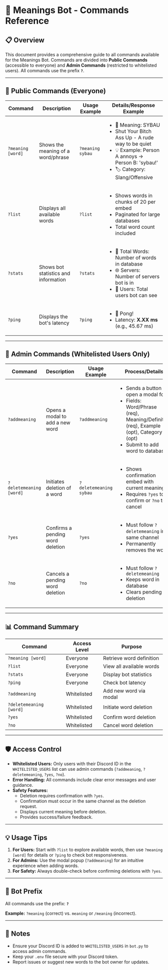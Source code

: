 # 🤖 Meanings Bot - Commands Reference

## 📋 Overview
This document provides a comprehensive guide to all commands available for the Meanings Bot. Commands are divided into **Public Commands** (accessible to everyone) and **Admin Commands** (restricted to whitelisted users). All commands use the prefix **`?`**.

---

## 👥 Public Commands (Everyone)

| Command          | Description                          | Usage Example         | Details/Response Example                              |
|------------------|--------------------------------------|-----------------------|-------------------------------------------------------|
| `?meaning [word]` | Shows the meaning of a word/phrase   | `?meaning sybau`      | <ul><li>📖 Meaning: SYBAU</li><li>Shut Your Bitch Ass Up - A rude way to be quiet</li><li>💡 Example: Person A annoys → Person B: 'sybau!'</li><li>🏷️ Category: Slang/Offensive</li></ul> |
| `?list`          | Displays all available words         | `?list`               | <ul><li>Shows words in chunks of 20 per embed</li><li>Paginated for large databases</li><li>Total word count included</li></ul> |
| `?stats`         | Shows bot statistics and information | `?stats`              | <ul><li>📖 Total Words: Number of words in database</li><li>🌐 Servers: Number of servers bot is in</li><li>👥 Users: Total users bot can see</li></ul> |
| `?ping`          | Displays the bot's latency           | `?ping`               | <ul><li>🏓 Pong!</li><li>Latency: **X.XX ms** (e.g., 45.67 ms)</li></ul> |

---

## 🔐 Admin Commands (Whitelisted Users Only)

| Command          | Description                          | Usage Example         | Process/Details                                      |
|------------------|--------------------------------------|-----------------------|------------------------------------------------------|
| `?addmeaning`    | Opens a modal to add a new word      | `?addmeaning`         | <ul><li>Sends a button to open a modal form</li><li>Fields: Word/Phrase (req), Meaning/Definition (req), Example (opt), Category (opt)</li><li>Submit to add word to database</li></ul> |
| `?deletemeaning [word]` | Initiates deletion of a word    | `?deletemeaning sybau` | <ul><li>Shows confirmation embed with current meaning</li><li>Requires `?yes` to confirm or `?no` to cancel</li></ul> |
| `?yes`           | Confirms a pending word deletion     | `?yes`                | <ul><li>Must follow `?deletemeaning` in same channel</li><li>Permanently removes the word</li></ul> |
| `?no`            | Cancels a pending word deletion      | `?no`                 | <ul><li>Must follow `?deletemeaning`</li><li>Keeps word in database</li><li>Clears pending deletion</li></ul> |

---

## 📊 Command Summary

| Command            | Access Level    | Purpose                     |
|---------------------|-----------------|-----------------------------|
| `?meaning [word]`  | Everyone        | Retrieve word definition    |
| `?list`            | Everyone        | View all available words    |
| `?stats`           | Everyone        | Display bot statistics      |
| `?ping`            | Everyone        | Check bot latency           |
| `?addmeaning`      | Whitelisted     | Add new word via modal      |
| `?deletemeaning [word]` | Whitelisted | Initiate word deletion     |
| `?yes`             | Whitelisted     | Confirm word deletion       |
| `?no`              | Whitelisted     | Cancel word deletion        |

---

## 🛡️ Access Control

- **Whitelisted Users:** Only users with their Discord ID in the `WHITELISTED_USERS` list can use admin commands (`?addmeaning`, `?deletemeaning`, `?yes`, `?no`).
- **Error Handling:** All commands include clear error messages and user guidance.
- **Safety Features:**
  - Deletion requires confirmation with `?yes`.
  - Confirmation must occur in the same channel as the deletion request.
  - Displays current meaning before deletion.
  - Provides success/failure feedback.

---

## 💡 Usage Tips

1. **For Users:** Start with `?list` to explore available words, then use `?meaning [word]` for details or `?ping` to check bot responsiveness.
2. **For Admins:** Use the modal popup (`?addmeaning`) for an intuitive experience when adding words.
3. **For Safety:** Always double-check before confirming deletions with `?yes`.

---

## 🎯 Bot Prefix
All commands use the prefix: **`?`**

**Example:** `?meaning` (correct) vs. `meaning` or `/meaning` (incorrect).

---

## 📝 Notes
- Ensure your Discord ID is added to `WHITELISTED_USERS` in `bot.py` to access admin commands.
- Keep your `.env` file secure with your Discord token.
- Report issues or suggest new words to the bot owner for updates.
